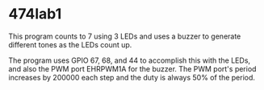 # 474lab1

This program counts to 7 using 3 LEDs and uses a buzzer to generate different tones as the LEDs count up.

The program uses GPIO 67, 68, and 44 to accomplish this with the LEDs, and also the PWM port EHRPWM1A for the buzzer.
The PWM port's period increases by 200000 each step and the duty is always 50% of the period.
